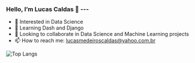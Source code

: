 ### Hello, I’m Lucas Caldas 👋 ---
- 👀 Interested in Data Science
- 📖 Learning Dash and Django
- 💞️ Looking to collaborate in Data Science and Machine Learning projects
- 📫 How to reach me: lucasmedeiroscaldas@yahoo.com.br

![Top Langs](https://github-readme-stats.vercel.app/api/top-langs/?username=lucastere10&layout=compact&size_weight=0.5&count_weight=0.5&hide=jupyter%20notebook,portugol&theme=radical)

